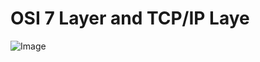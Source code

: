 # OSI 7 Layer and TCP/IP Laye
![Image](https://github.com/user-attachments/assets/38313c65-9aa9-4307-9ff7-f43b9ff86c9a)
